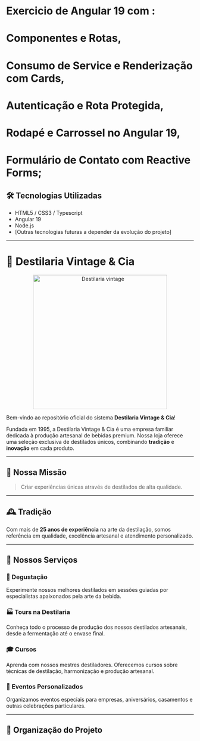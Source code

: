 # Exercicio de Angular 19 com :
# Componentes e Rotas,
# Consumo de Service e Renderização com Cards,
# Autenticação e Rota Protegida,
# Rodapé e Carrossel no Angular 19,
#  Formulário de Contato com Reactive Forms;


## 🛠️ Tecnologias Utilizadas

- HTML5 / CSS3 / Typescript
- Angular 19
- Node.js
- [Outras tecnologias futuras a depender da evolução do projeto]

---

# 🥃 Destilaria Vintage & Cia

<div align="center">
  <img src="https://media0.giphy.com/media/v1.Y2lkPTc5MGI3NjExaTFjam0ybzE4eHpsczZiMWkxZm9oOGNrcDkxOXptZ3ZzdDE1YmNxaSZlcD12MV9pbnRlcm5hbF9naWZfYnlfaWQmY3Q9Zw/4Yqr7VqAji6NGmhQTM/giphy.gif" alt="Destilaria vintage" width="360"/>
</div>



Bem-vindo ao repositório oficial do sistema **Destilaria Vintage & Cia**!

Fundada em 1995, a Destilaria Vintage & Cia é uma empresa familiar dedicada à produção artesanal de bebidas premium. Nossa loja oferece uma seleção exclusiva de destilados únicos, combinando **tradição** e **inovação** em cada produto.

---

## 🎯 Nossa Missão

> Criar experiências únicas através de destilados de alta qualidade.

---

## 🕰️ Tradição

Com mais de **25 anos de experiência** na arte da destilação, somos referência em qualidade, excelência artesanal e atendimento personalizado.

---

## 💼 Nossos Serviços

### 🥃 Degustação  
Experimente nossos melhores destilados em sessões guiadas por especialistas apaixonados pela arte da bebida.

### 🏭 Tours na Destilaria  
Conheça todo o processo de produção dos nossos destilados artesanais, desde a fermentação até o envase final.

### 🎓 Cursos  
Aprenda com nossos mestres destiladores. Oferecemos cursos sobre técnicas de destilação, harmonização e produção artesanal.

### 🎁 Eventos Personalizados  
Organizamos eventos especiais para empresas, aniversários, casamentos e outras celebrações particulares.

---


## 📂 Organização do Projeto

